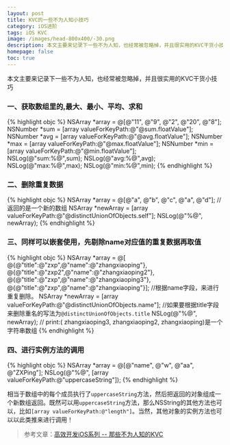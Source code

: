 ```yaml
---
layout: post
title: KVC的一些不为人知小技巧
category: iOS进阶
tags: iOS KVC
image: /images/head-800x400/-30.png
description: 本文主要来记录下一些不为人知，也经常被忽略掉，并且很实用的KVC干货小技巧
homepage: false
toc: true
---
```


本文主要来记录下一些不为人知，也经常被忽略掉，并且很实用的KVC干货小技巧

### 一、获取数组里的,最大、最小、平均、求和

{% highlight objc  %}
NSArray *array = @[@"11", @"9", @"2", @"20", @"8"]; 
NSNumber *sum = [array valueForKeyPath:@"@sum.floatValue"]; 
NSNumber *avg = [array valueForKeyPath:@"@avg.floatValue"]; 
NSNumber *max = [array valueForKeyPath:@"@max.floatValue"]; 
NSNumber *min = [array valueForKeyPath:@"@min.floatValue"];  
NSLog(@"sum:%@",sum); 
NSLog(@"avg:%@",avg);
NSLog(@"max:%@",max); 
NSLog(@"min:%@",min);
{% endhighlight %}

### 二、删除重复数据

{% highlight objc  %}
NSArray *array = @[@"a", @"b", @"c", @"a", @"d"]; //返回的是一个新的数组
NSArray *newArray = [array valueForKeyPath:@"@distinctUnionOfObjects.self"]; 
NSLog(@"%@", newArray);
{% endhighlight %}

### 三、同样可以嵌套使用，先剔除name对应值的重复数据再取值
{% highlight objc  %}
NSArray *array = @[ @{@"title":@"zxp",@"name":@"zhangxiaoping"}, @{@"title":@"zxp2",@"name":@"zhangxiaoping2"}, @{@"title":@"zxp",@"name":@"zhangxiaoping3"}, @{@"title":@"zxp",@"name":@"zhangxiaoping"}];
//根据name字段，来进行重复删除。
NSArray *newArray = [array valueForKeyPath:@"@distinctUnionOfObjects.name"];
//如果要根据title字段来删除重名的写法为`@distinctUnionOfObjects.title` 
NSLog(@"%@", newArray);
// print:( zhangxiaoping3, zhangxiaoping2, zhangxiaoping)是一个字符串数组
{% endhighlight %}

### 四、进行实例方法的调用

{% highlight objc  %}
NSArray *array = @[@"name", @"w", @"aa", @"ZXPing"]; 
NSLog(@"%@", [array valueForKeyPath:@"uppercaseString"]);
{% endhighlight %}

相当于数组中的每个成员执行了`uppercaseString`方法，然后把返回的对象组成一个新数组返回。既然可以用`uppercaseString`方法，那么NSString的其他方法也可以，比如`[array valueForKeyPath:@"length"]`。当然，其他对象的实例方法也可以以此类推来进行调用！

> 参考文章：[高效开发iOS系列 -- 那些不为人知的KVC](http://www.jianshu.com/p/a6a0abac1c4a)

















